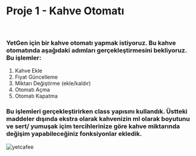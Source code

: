 # Proje 1 - Kahve Otomatı
<br>

### YetGen için bir kahve otomatı yapmak istiyoruz. Bu kahve otomatında aşağıdaki adımları gerçekleştirmesini bekliyoruz. Bu işlemler:

1. Kahve Ekle
2. Fiyat Güncelleme
3. Miktarı Değiştirme (ekle/kaldır)
4. Otomatı Açma
5. Otomatı Kapatma


### Bu işlemleri gerçekleştirirken class yapısını kullandık. Üstteki maddeler dışında ekstra olarak kahvenizin ml olarak boyutunu ve sert/ yumuşak içim tercihlerinize göre kahve miktarında değişim yapabileceğiniz fonksiyonlar ekledik.

![yetcafee](https://user-images.githubusercontent.com/80538415/192157619-1d4425c4-3f0d-4749-b865-14b79e34cdd7.png)
